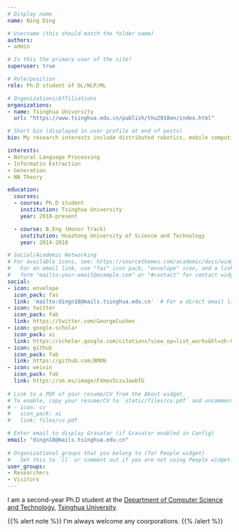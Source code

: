 ```yaml
---
# Display name
name: Ning Ding

# Username (this should match the folder name)
authors:
- admin

# Is this the primary user of the site?
superuser: true

# Role/position
role: Ph.D student of DL/NLP/ML

# Organizations/Affiliations
organizations:
- name: Tsinghua University
  url: "https://www.tsinghua.edu.cn/publish/thu2018en/index.html"

# Short bio (displayed in user profile at end of posts)
bio: My research interests include distributed robotics, mobile computing and programmable matter.

interests:
- Natural Language Processing
- Informatin Extraction
- Generation 
- NN Theory

education:
  courses:
  - course: Ph.D student
    institution: Tsinghua University
    year: 2018-present

  - course: B.Eng (Honor Track)
    institution: Huazhong University of Science and Technology
    year: 2014-2018

# Social/Academic Networking
# For available icons, see: https://sourcethemes.com/academic/docs/widgets/#icons
#   For an email link, use "fas" icon pack, "envelope" icon, and a link in the
#   form "mailto:your-email@example.com" or "#contact" for contact widget.
social:
- icon: envelope
  icon_pack: fas
  link: 'mailto:dingn18@mails.tsinghua.edu.cn'  # For a direct email link, use "mailto:test@example.org".
- icon: twitter
  icon_pack: fab
  link: https://twitter.com/GeorgeCushen
- icon: google-scholar
  icon_pack: ai
  link: https://scholar.google.com/citations?view_op=list_works&hl=zh-CN&user=uZXQuYAAAAAJ
- icon: github
  icon_pack: fab
  link: https://github.com/BMDN
- icon: weixin
  icon_pack: fab
  link: https://sm.ms/image/FXmov5czuJaebTG
  
# Link to a PDF of your resume/CV from the About widget.
# To enable, copy your resume/CV to `static/files/cv.pdf` and uncomment the lines below.  
# - icon: cv
#   icon_pack: ai
#   link: files/cv.pdf

# Enter email to display Gravatar (if Gravatar enabled in Config)
email: "dingn18@mails.tsinghua.edu.cn"
  
# Organizational groups that you belong to (for People widget)
#   Set this to `[]` or comment out if you are not using People widget.  
user_groups:
- Researchers
- Visitors
---
```


I am a second-year Ph.D student at the  [Department of Computer Science and Technology](http://www.cs.tsinghua.edu.cn/publish/csen/index.html), [Tsinghua University](https://www.tsinghua.edu.cn/publish/thu2018/index.html). 

{{% alert note %}}
I'm always welcome any coorporations.
{{% /alert %}}